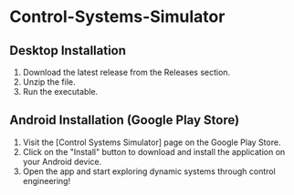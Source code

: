 # Control-Systems-Simulator

## Desktop Installation

1. Download the latest release from the Releases section.
2. Unzip the file.
3. Run the executable.

## Android Installation (Google Play Store)

1. Visit the [Control Systems Simulator] page on the Google Play Store.
2. Click on the "Install" button to download and install the application on your Android device.
3. Open the app and start exploring dynamic systems through control engineering!
